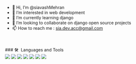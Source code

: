 - 👋 Hi, I’m @siavashMehran
- 👀 I’m interested in web development
- 🌱 I’m currently learning django
- 💞️ I’m looking to collaborate on django open source projects
- 📫 How to reach me : sia.dev.acc@gmail.com
<br>
<br>
### 🛠 &nbsp;Languages and Tools
<br>
<img src="http://img.shields.io/badge/-Python-3776AB?style=for-the-badge&logo=python&logoColor=ffffff">
<img src="https://img.shields.io/badge/-HTML5-%23E44D27?style=for-the-badge&logo=html5&logoColor=ffffff">
<img src="https://img.shields.io/badge/-CSS3-%231572B6?style=for-the-badge&logo=css3">
<img src="https://img.shields.io/badge/-GitHub-181717?style=for-the-badge&logo=github">
<img src="https://img.shields.io/badge/-Git-%23F05032?style=for-the-badge&logo=git&logoColor=%23ffffff">
<img src="http://img.shields.io/badge/-VS%20Code-007ACC?style=for-the-badge&logo=visual-studio-code&logoColor=ffffff">
<img href="http://linkedin.com/in/SiavashMehran" src="https://img.shields.io/badge/linkedIn-Siavash-blue">

<!---
siavashMehran/siavashMehran is a ✨ special ✨ repository because its `README.md` (this file) appears on your GitHub profile.
You can click the Preview link to take a look at your changes.
--->
